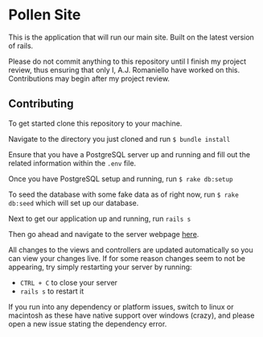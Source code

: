 # Pollen Site

This is the application that will run our main site. Built on the latest version of rails.

Please do not commit anything to this repository until I finish my project review, thus ensuring that only I, A.J. Romaniello have worked on this. Contributions may begin after my project review.


## Contributing

To get started clone this repository to your machine.

Navigate to the directory you just cloned and run `$ bundle install`

Ensure that you have a PostgreSQL server up and running and fill out the related information within the `.env` file.

Once you have PostgreSQL setup and running, run `$ rake db:setup`

To seed the database with some fake data as of right now, run `$ rake db:seed` which will set up our database.

Next to get our application up and running, run `rails s`

Then go ahead and navigate to the server webpage [here](localhost:3000). 

All changes to the views and controllers are updated automatically so you can view your changes live. 
If for some reason changes seem to not be appearing, try simply restarting your server by running:

* `CTRL + C` to close your server
* `rails s` to restart it

If you run into any dependency or platform issues, switch to linux or macintosh as these have native support over windows (crazy), and please open a new issue stating the dependency error.
